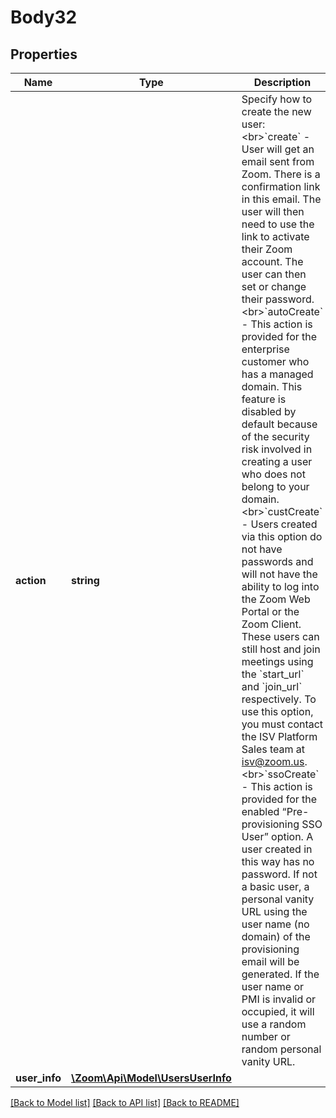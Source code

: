 # Body32

## Properties
Name | Type | Description | Notes
------------ | ------------- | ------------- | -------------
**action** | **string** | Specify how to create the new user: &lt;br&gt;&#x60;create&#x60; - User will get an email sent from Zoom. There is a confirmation link in this email. The user will then need to use the link to activate their Zoom account. The user can then set or change their password.&lt;br&gt;&#x60;autoCreate&#x60; - This action is provided for the enterprise customer who has a managed domain. This feature is disabled by default because of the security risk involved in creating a user who does not belong to your domain.&lt;br&gt;&#x60;custCreate&#x60; - Users created via this option do not have passwords and will not have the ability to log into the Zoom Web Portal or the Zoom Client. These users can still host and join meetings using the &#x60;start_url&#x60; and &#x60;join_url&#x60; respectively. To use this option, you must contact the ISV Platform Sales team at isv@zoom.us.&lt;br&gt;&#x60;ssoCreate&#x60; - This action is provided for the enabled “Pre-provisioning SSO User” option. A user created in this way has no password. If not a basic user, a personal vanity URL using the user name (no domain) of the provisioning email will be generated. If the user name or PMI is invalid or occupied, it will use a random number or random personal vanity URL. | 
**user_info** | [**\Zoom\Api\Model\UsersUserInfo**](UsersUserInfo.md) |  | [optional] 

[[Back to Model list]](../README.md#documentation-for-models) [[Back to API list]](../README.md#documentation-for-api-endpoints) [[Back to README]](../README.md)


